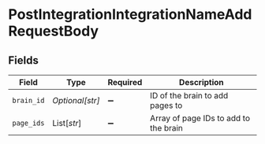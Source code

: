 # PostIntegrationIntegrationNameAddRequestBody


## Fields

| Field                                 | Type                                  | Required                              | Description                           |
| ------------------------------------- | ------------------------------------- | ------------------------------------- | ------------------------------------- |
| `brain_id`                            | *Optional[str]*                       | :heavy_minus_sign:                    | ID of the brain to add pages to       |
| `page_ids`                            | List[*str*]                           | :heavy_minus_sign:                    | Array of page IDs to add to the brain |